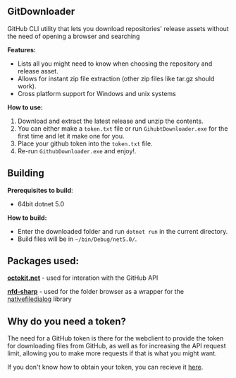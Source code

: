 ## GitDownloader
GitHub CLI utility that lets you download repositories' release assets without the need of opening a browser and searching

**Features:**
* Lists all you might need to know when choosing the repository and release asset.
* Allows for instant zip file extraction (other zip files like tar.gz should work).
* Cross platform support for Windows and unix systems

**How to use:**
1. Download and extract the latest release and unzip the contents.
2. You can either make a `token.txt` file or run `GihubtDownloader.exe` for the first time and let it make one for you.
3. Place your github token into the `token.txt` file.
4. Re-run `GithubDownloader.exe` and enjoy!.

## Building

**Prerequisites to build**:
* 64bit dotnet 5.0

**How to build:**
* Enter the downloaded folder and run `dotnet run` in the current directory.
* Build files will be in `~/bin/Debug/net5.0/`.

## Packages used:

[**octokit.net**](https://github.com/octokit/octokit.net) - used for interation with the GitHub API

[**nfd-sharp**](https://github.com/benklett/nfd-sharp) - used for the folder browser as a wrapper for the [nativefiledialog](https://github.com/mlabbe/nativefiledialog) library

## Why do you need a token?

The need for a GitHub token is there for the webclient to provide the token for downloading files from GitHub, as well as for increasing the API request limit, allowing you to make more requests if that is what you might want.

If you don't know how to obtain your token, you can recieve it [here](https://github.com/settings/tokens).
